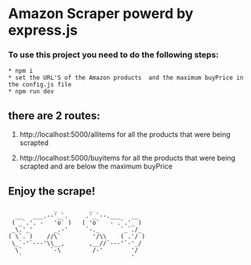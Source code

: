 # Amazon Scraper powerd by express.js

### To use this project you need to do the following steps:
    * npm i
    * set the URL'S of the Amazon products  and the maximum buyPrice in the config.js file
    * npm run dev

## there are 2 routes:
1) http://localhost:5000/allitems for all the products that were being scrapted

2) http://localhost:5000/buyitems for all the products that were being scrapted and are below the maximum buyPrice


## Enjoy the scrape!

```
             _         _
  __   ___.--'_`.     .'_`--.___   __
 ( _`.'. -   'o` )   ( 'o`   - .`.'_ )
 _\.'_'      _.-'     `-._      `_`./_
( \`. )    //\`         '/\\    ( .'/ )
 \_`-'`---'\\__,       ,__//`---'`-'_/
  \`        `-\         /-'        '/
   `                               '   
```